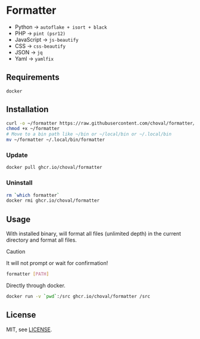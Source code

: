 
# Formatter

- Python -> `autoflake + isort + black`
- PHP -> `pint (psr12)`
- JavaScript -> `js-beautify`
- CSS -> `css-beautify`
- JSON -> `jq`
- Yaml -> `yamlfix`


## Requirements

```
docker
```


## Installation

```sh
curl -o ~/formatter https://raw.githubusercontent.com/choval/formatter/master/formatter
chmod +x ~/formatter
# Move to a bin path like ~/bin or ~/local/bin or ~/.local/bin
mv ~/formatter ~/.local/bin/formatter
```

### Update

```sh
docker pull ghcr.io/choval/formatter
```

### Uninstall

```sh
rm `which formatter`
docker rmi ghcr.io/choval/formatter
```

## Usage

With installed binary, will format all files (unlimited depth) in the 
current directory and format all files.

> [!CAUTION]
> It will not prompt or wait for confirmation!


```sh
formatter [PATH]
```

Directly through docker.

```sh
docker run -v `pwd`:/src ghcr.io/choval/formatter /src
```

## License

MIT, see [LICENSE](./LICENSE).

